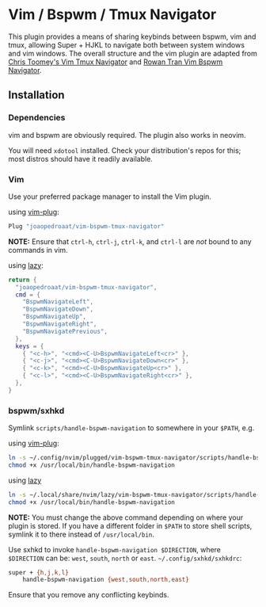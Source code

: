 # Vim / Bspwm / Tmux Navigator

This plugin provides a means of sharing keybinds between bspwm, vim and tmux, allowing Super + HJKL to navigate both between system windows and vim windows. The overall structure and the vim plugin are adapted from [Chris Toomey's Vim Tmux Navigator](https://github.com/christoomey/vim-tmux-navigator) and [Rowan Tran Vim Bspwm Navigator](https://github.com/rowantran/vim-bspwm-navigator).

## Installation

### Dependencies

vim and bspwm are obviously required. The plugin also works in neovim.

You will need `xdotool` installed. Check your distribution's repos for this; most distros should have it readily available.

### Vim

Use your preferred package manager to install the Vim plugin.

using [vim-plug](https://github.com/junegunn/vim-plug):

```bash
Plug "joaopedroaat/vim-bspwm-tmux-navigator"
```

**NOTE:** Ensure that `ctrl-h`, `ctrl-j`, `ctrl-k`, and `ctrl-l` are _not_ bound to any commands in vim.

using [lazy](https://github.com/folke/lazy.nvim):

```lua
return {
  "joaopedroaat/vim-bspwm-tmux-navigator",
  cmd = {
    "BspwmNavigateLeft",
    "BspwmNavigateDown",
    "BspwmNavigateUp",
    "BspwmNavigateRight",
    "BspwmNavigatePrevious",
  },
  keys = {
    { "<c-h>", "<cmd><C-U>BspwmNavigateLeft<cr>" },
    { "<c-j>", "<cmd><C-U>BspwmNavigateDown<cr>" },
    { "<c-k>", "<cmd><C-U>BspwmNavigateUp<cr>" },
    { "<c-l>", "<cmd><C-U>BspwmNavigateRight<cr>" },
  },
}
```



### bspwm/sxhkd

Symlink `scripts/handle-bspwm-navigation` to somewhere in your `$PATH`, e.g.

using [vim-plug](https://github.com/junegunn/vim-plug):

```bash
ln -s ~/.config/nvim/plugged/vim-bspwm-tmux-navigator/scripts/handle-bspwm-navigation /usr/local/bin/handle-bspwm-navigation
chmod +x /usr/local/bin/handle-bspwm-navigation
```

using [lazy](https://github.com/folke/lazy.nvim)

```bash
ln -s ~/.local/share/nvim/lazy/vim-bspwm-tmux-navigator/scripts/handle-bspwm-navigation /usr/local/bin/handle-bspwm-navigation
chmod +x /usr/local/bin/handle-bspwm-navigation
```

**NOTE:** You must change the above command depending on where your plugin is stored. If you have a different folder in `$PATH` to store shell scripts, symlink it to there instead of `/usr/local/bin`.

Use sxhkd to invoke `handle-bspwm-navigation $DIRECTION`, where `$DIRECTION` can be: `west`, `south`, `north` or `east`.
`~/.config/sxhkd/sxhkdrc`:

```bash
super + {h,j,k,l}
    handle-bspwm-navigation {west,south,north,east}
```

Ensure that you remove any conflicting keybinds.
